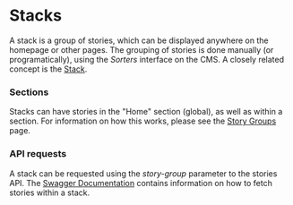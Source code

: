 # Stacks

A stack is a group of stories, which can be displayed anywhere on the homepage or other pages. The grouping of stories is done manually (or programatically), using the *Sorters* interface on the CMS. A closely related concept is the [Stack](./story-collections.md).

### Sections

Stacks can have stories in the "Home" section (global), as well as within a section. For information on how this works, please see the [Story Groups](./story-groups.md) page.

### API requests

A stack can be requested using the *story-group* parameter to the stories API. The [Swagger Documentation](./Readme.md#api-documentation) contains information on how to fetch stories within a stack.
